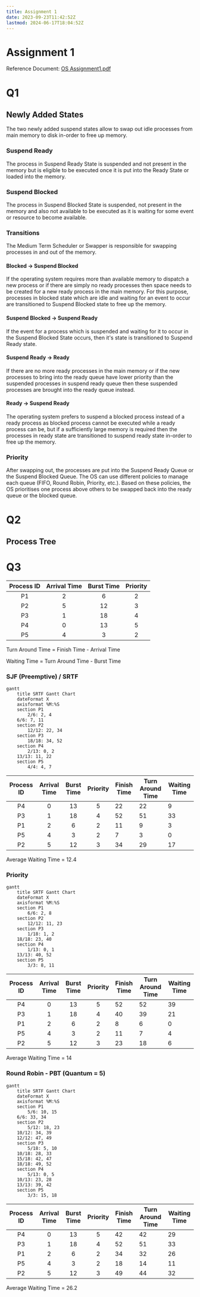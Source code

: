 ```yaml
---
title: Assignment 1
date: 2023-09-23T11:42:52Z
lastmod: 2024-06-17T18:04:52Z
---
```


# Assignment 1

Reference Document: [OS Assignment1.pdf](assets/OS%20Assignment1-20230923114511-5sn3ue3.pdf)

# Q1

## Newly Added States

The two newly added suspend states allow to swap out idle processes from main memory to disk in-order to free up memory.

### Suspend Ready

The process in Suspend Ready State is suspended and not present in the memory but is eligible to be executed once it is put into the Ready State or loaded into the memory.

### Suspend Blocked

The process in Suspend Blocked State is suspended, not present in the memory and also not available to be executed as it is waiting for some event or resource to become available.

### Transitions

The Medium Term Scheduler or Swapper is responsible for swapping processes in and out of the memory.

#### Blocked -> Suspend Blocked

If the operating system requires more than available memory to dispatch a new process or if there are simply no ready processes then space needs to be created for a new ready process in the main memory. For this purpose, processes in blocked state which are idle and waiting for an event to occur are transitioned to Suspend Blocked state to free up the memory.

#### Suspend Blocked -> Suspend Ready

If the event for a process which is suspended and waiting for it to occur in the Suspend Blocked State occurs, then it's state is transitioned to Suspend Ready state.

#### Suspend Ready -> Ready

If there are no more ready processes in the main memory or if the new processes to bring into the ready queue have lower priority than the suspended processes in suspend ready queue then these suspended processes are brought into the ready queue instead.

#### Ready -> Suspend Ready

The operating system prefers to suspend a blocked process instead of a ready process as blocked process cannot be executed while a ready process can be, but if a sufficiently large memory is required then the processes in ready state are transitioned to suspend ready state in-order to free up the memory.

### Priority

After swapping out, the processes are put into the Suspend Ready Queue or the Suspend Blocked Queue. The OS can use different policies to manage each queue (FIFO, Round Robin, Priority, etc.). Based on these policies, the OS prioritises one process above others to be swapped back into the ready queue or the blocked queue.

# Q2

## Process Tree

# Q3

|Process ID|Arrival Time|Burst Time|Priority|
| :----------: | :------------: | :----------: | :--------: |
|P1|2|6|2|
|P2|5|12|3|
|P3|1|18|4|
|P4|0|13|5|
|P5|4|3|2|

Turn Around Time = Finish Time - Arrival Time

Waiting Time = Turn Around Time - Burst Time

### SJF (Preemptive) / SRTF

```mermaid
gantt
    title SRTF Gantt Chart
    dateFormat X
    axisformat %M:%S
    section P1
        2/6: 2, 4
	6/6: 7, 11
    section P2
        12/12: 22, 34
    section P3
        18/18: 34, 52
    section P4
        2/13: 0, 2
	13/13: 11, 22
    section P5
        4/4: 4, 7
```

|Process ID|Arrival Time|Burst Time|Priority|Finish Time|Turn Around Time|Waiting Time|
| :----------: | :------------: | :----------: | :--------: | -------------| ------------------| --------------|
|P4|0|13|5|22|22|9|
|P3|1|18|4|52|51|33|
|P1|2|6|2|11|9|3|
|P5|4|3|2|7|3|0|
|P2|5|12|3|34|29|17|

Average Waiting Time = 12.4

### Priority

```mermaid
gantt
    title SRTF Gantt Chart
    dateFormat X
    axisformat %M:%S
    section P1
        6/6: 2, 8
    section P2
        12/12: 11, 23
    section P3
        1/18: 1, 2
	18/18: 23, 40
    section P4
        1/13: 0, 1
	13/13: 40, 52
    section P5
        3/3: 8, 11
```

|Process ID|Arrival Time|Burst Time|Priority|Finish Time|Turn Around Time|Waiting Time|
| :----------: | :------------: | :----------: | :--------: | -------------| ------------------| --------------|
|P4|0|13|5|52|52|39|
|P3|1|18|4|40|39|21|
|P1|2|6|2|8|6|0|
|P5|4|3|2|11|7|4|
|P2|5|12|3|23|18|6|

Average Waiting Time = 14

### Round Robin - PBT (Quantum = 5)

```mermaid
gantt
    title SRTF Gantt Chart
    dateFormat X
    axisformat %M:%S
    section P1
        5/6: 10, 15
	6/6: 33, 34
    section P2
        5/12: 18, 23
	10/12: 34, 39
	12/12: 47, 49
    section P3
        5/18: 5, 10
	10/18: 28, 33
	15/18: 42, 47
	18/18: 49, 52
    section P4
        5/13: 0, 5
	10/13: 23, 28
	13/13: 39, 42
    section P5
        3/3: 15, 18
```

|Process ID|Arrival Time|Burst Time|Priority|Finish Time|Turn Around Time|Waiting Time|
| :----------: | :------------: | :----------: | :--------: | -------------| ------------------| --------------|
|P4|0|13|5|42|42|29|
|P3|1|18|4|52|51|33|
|P1|2|6|2|34|32|26|
|P5|4|3|2|18|14|11|
|P2|5|12|3|49|44|32|

Average Waiting Time = 26.2
